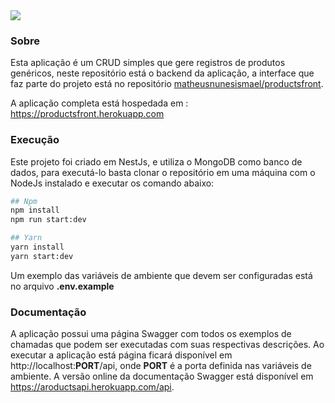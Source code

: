 
<img src="https://res.cloudinary.com/nunes/image/upload/v1659213868/products/ProductsApi_vs9fng.png"/>

### Sobre
 Esta aplicação é um CRUD simples que gere registros de produtos genéricos, neste repositório está o backend da aplicação, a interface que faz parte do projeto está no repositório [matheusnunesismael/productsfront](https://github.com/matheusnunesismael/ProductsFront).

 A aplicação completa está hospedada em : https://productsfront.herokuapp.com 

### Execução
Este projeto foi criado em NestJs, e utiliza o MongoDB como banco de dados, para executá-lo basta clonar o repositório em uma máquina com o NodeJs instalado e executar os comando abaixo:

```bash
## Npm 
npm install
npm run start:dev

## Yarn 
yarn install
yarn start:dev
```

Um exemplo das variáveis de ambiente que devem ser configuradas está no arquivo **.env.example**

### Documentação
A aplicação possui uma página Swagger com todos os exemplos de chamadas que podem ser executadas com suas respectivas descrições. Ao executar a aplicação está página ficará disponível em http://localhost:**PORT**/api, onde **PORT** é a porta definida nas variáveis de ambiente.
A versão online da documentação Swagger está disponível em https://aroductsapi.herokuapp.com/api.
